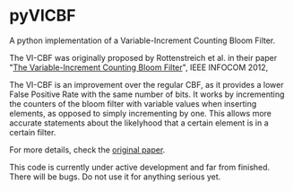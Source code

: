 # pyVICBF
A python implementation of a Variable-Increment Counting Bloom Filter.

The VI-CBF was originally proposed by Rottenstreich et al. in their paper "[The Variable-Increment Counting Bloom Filter](http://www.cs.technion.ac.il/~ykanizo/papers/tr11-05_variable.pdf)", IEEE INFOCOM 2012,

The VI-CBF is an improvement over the regular CBF, as it provides a lower False Positive Rate with the same number of bits. It works by incrementing the counters of the bloom filter with variable values when inserting elements, as opposed to simply incrementing by one. This allows more accurate statements about the likelyhood that a certain element is in a certain filter.

For more details, check the [original paper](http://www.cs.technion.ac.il/~ykanizo/papers/tr11-05_variable.pdf).

This code is currently under active development and far from finished. There will be bugs. Do not use it for anything serious yet.